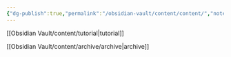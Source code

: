 ```yaml
---
{"dg-publish":true,"permalink":"/obsidian-vault/content/content/","noteIcon":""}
---
```


[[Obsidian Vault/content/tutorial\|tutorial]]

[[Obsidian Vault/content/archive/archive\|archive]]



